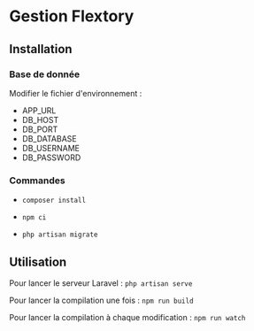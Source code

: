 # Gestion Flextory

## Installation

### Base de donnée

Modifier le fichier d'environnement :
- APP_URL
- DB_HOST
- DB_PORT
- DB_DATABASE
- DB_USERNAME
- DB_PASSWORD

### Commandes

- `composer install`

- `npm ci`

- `php artisan migrate`

## Utilisation

Pour lancer le serveur Laravel : `php artisan serve`

Pour lancer la compilation une fois : `npm run build`

Pour lancer la compilation à chaque modification : `npm run watch`
